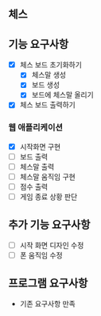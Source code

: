## 체스

## 기능 요구사항
- [x] 체스 보드 초기화하기
    - [x] 체스말 생성
    - [x] 보드 생성
    - [x] 보드에 체스말 올리기
    
- [x] 체스 보드 출력하기

### 웹 애플리케이션
- [x] 시작화면 구현
- [ ] 보드 출력
- [ ] 체스말 출력
- [ ] 체스말 움직임 구현
- [ ] 점수 출력
- [ ] 게임 종료 상황 판단

## 추가 기능 요구사항
- [ ] 시작 화면 디자인 수정
- [ ] 폰 움직임 수정

## 프로그램 요구사항
- 기존 요구사항 만족
